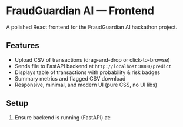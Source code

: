 # FraudGuardian AI — Frontend

A polished React frontend for the FraudGuardian AI hackathon project.

## Features
- Upload CSV of transactions (drag-and-drop or click-to-browse)
- Sends file to FastAPI backend at `http://localhost:8000/predict`
- Displays table of transactions with probability & risk badges
- Summary metrics and flagged CSV download
- Responsive, minimal, and modern UI (pure CSS, no UI libs)

## Setup

1. Ensure backend is running (FastAPI) at:
